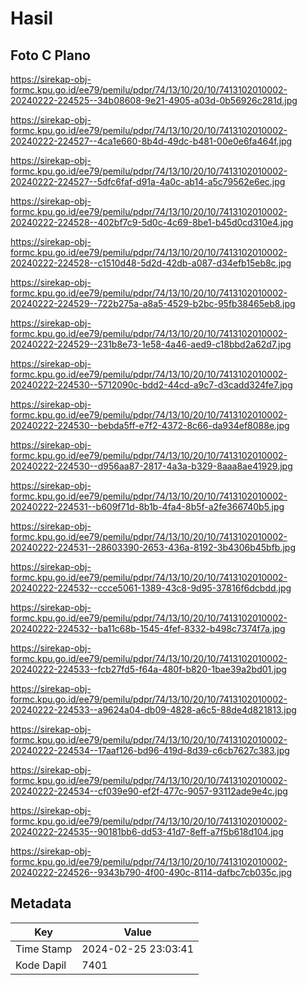 # Hasil

## Foto C Plano

https://sirekap-obj-formc.kpu.go.id/ee79/pemilu/pdpr/74/13/10/20/10/7413102010002-20240222-224525--34b08608-9e21-4905-a03d-0b56926c281d.jpg

https://sirekap-obj-formc.kpu.go.id/ee79/pemilu/pdpr/74/13/10/20/10/7413102010002-20240222-224527--4ca1e660-8b4d-49dc-b481-00e0e6fa464f.jpg

https://sirekap-obj-formc.kpu.go.id/ee79/pemilu/pdpr/74/13/10/20/10/7413102010002-20240222-224527--5dfc6faf-d91a-4a0c-ab14-a5c79562e6ec.jpg

https://sirekap-obj-formc.kpu.go.id/ee79/pemilu/pdpr/74/13/10/20/10/7413102010002-20240222-224528--402bf7c9-5d0c-4c69-8be1-b45d0cd310e4.jpg

https://sirekap-obj-formc.kpu.go.id/ee79/pemilu/pdpr/74/13/10/20/10/7413102010002-20240222-224528--c1510d48-5d2d-42db-a087-d34efb15eb8c.jpg

https://sirekap-obj-formc.kpu.go.id/ee79/pemilu/pdpr/74/13/10/20/10/7413102010002-20240222-224529--722b275a-a8a5-4529-b2bc-95fb38465eb8.jpg

https://sirekap-obj-formc.kpu.go.id/ee79/pemilu/pdpr/74/13/10/20/10/7413102010002-20240222-224529--231b8e73-1e58-4a46-aed9-c18bbd2a62d7.jpg

https://sirekap-obj-formc.kpu.go.id/ee79/pemilu/pdpr/74/13/10/20/10/7413102010002-20240222-224530--5712090c-bdd2-44cd-a9c7-d3cadd324fe7.jpg

https://sirekap-obj-formc.kpu.go.id/ee79/pemilu/pdpr/74/13/10/20/10/7413102010002-20240222-224530--bebda5ff-e7f2-4372-8c66-da934ef8088e.jpg

https://sirekap-obj-formc.kpu.go.id/ee79/pemilu/pdpr/74/13/10/20/10/7413102010002-20240222-224530--d956aa87-2817-4a3a-b329-8aaa8ae41929.jpg

https://sirekap-obj-formc.kpu.go.id/ee79/pemilu/pdpr/74/13/10/20/10/7413102010002-20240222-224531--b609f71d-8b1b-4fa4-8b5f-a2fe366740b5.jpg

https://sirekap-obj-formc.kpu.go.id/ee79/pemilu/pdpr/74/13/10/20/10/7413102010002-20240222-224531--28603390-2653-436a-8192-3b4306b45bfb.jpg

https://sirekap-obj-formc.kpu.go.id/ee79/pemilu/pdpr/74/13/10/20/10/7413102010002-20240222-224532--ccce5061-1389-43c8-9d95-37816f6dcbdd.jpg

https://sirekap-obj-formc.kpu.go.id/ee79/pemilu/pdpr/74/13/10/20/10/7413102010002-20240222-224532--ba11c68b-1545-4fef-8332-b498c7374f7a.jpg

https://sirekap-obj-formc.kpu.go.id/ee79/pemilu/pdpr/74/13/10/20/10/7413102010002-20240222-224533--fcb27fd5-f64a-480f-b820-1bae39a2bd01.jpg

https://sirekap-obj-formc.kpu.go.id/ee79/pemilu/pdpr/74/13/10/20/10/7413102010002-20240222-224533--a9624a04-db09-4828-a6c5-88de4d821813.jpg

https://sirekap-obj-formc.kpu.go.id/ee79/pemilu/pdpr/74/13/10/20/10/7413102010002-20240222-224534--17aaf126-bd96-419d-8d39-c6cb7627c383.jpg

https://sirekap-obj-formc.kpu.go.id/ee79/pemilu/pdpr/74/13/10/20/10/7413102010002-20240222-224534--cf039e90-ef2f-477c-9057-93112ade9e4c.jpg

https://sirekap-obj-formc.kpu.go.id/ee79/pemilu/pdpr/74/13/10/20/10/7413102010002-20240222-224535--90181bb6-dd53-41d7-8eff-a7f5b618d104.jpg

https://sirekap-obj-formc.kpu.go.id/ee79/pemilu/pdpr/74/13/10/20/10/7413102010002-20240222-224526--9343b790-4f00-490c-8114-dafbc7cb035c.jpg


## Metadata

| Key        | Value               |
| ---------- | ------------------- |
| Time Stamp | 2024-02-25 23:03:41 |
| Kode Dapil | 7401                |



